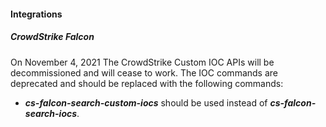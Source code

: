 
#### Integrations
##### CrowdStrike Falcon
On November 4, 2021 The CrowdStrike Custom IOC APIs will be decommissioned and will cease to work. The IOC commands are deprecated and should be replaced with the following commands:
- ***cs-falcon-search-custom-iocs*** should be used instead of ***cs-falcon-search-iocs***.